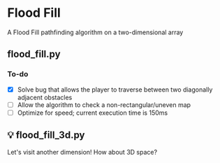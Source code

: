 # Flood Fill
A Flood Fill pathfinding algorithm on a two-dimensional array

## flood_fill.py

### To-do
- [x] Solve bug that allows the player to traverse between two diagonally adjacent obstacles
- [ ] Allow the algorithm to check a non-rectangular/uneven map
- [ ] Optimize for speed; current execution time is 150ms

## :bulb: flood_fill_3d.py

Let's visit another dimension! How about 3D space?
